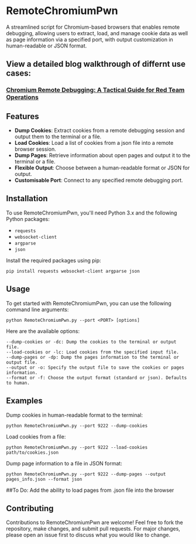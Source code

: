 # RemoteChromiumPwn
A streamlined script for Chromium-based browsers that enables remote debugging, allowing users to extract, load, and manage cookie data as well as page information via a specified port, with output customization in human-readable or JSON format.

## View a detailed blog walkthrough of differnt use cases:
### <a href="https://krptyk.com/2023/11/12/remotechromiumpwn/">Chromium Remote Debugging: A Tactical Guide for Red Team Operations</a>


## Features

- **Dump Cookies**: Extract cookies from a remote debugging session and output them to the terminal or a file.
- **Load Cookies**: Load a list of cookies from a json file into a remote browser session.
- **Dump Pages**: Retrieve information about open pages and output it to the terminal or a file.
- **Flexible Output**: Choose between a human-readable format or JSON for output.
- **Customisable Port**: Connect to any specified remote debugging port.

## Installation

To use RemoteChromiumPwn, you'll need Python 3.x and the following Python packages:
- `requests`
- `websocket-client`
- `argparse`
- `json`

Install the required packages using pip:

    pip install requests websocket-client argparse json

## Usage

To get started with RemoteChromiumPwn, you can use the following command line arguments:

    python RemoteChromiumPwn.py --port <PORT> [options]

Here are the available options:

    --dump-cookies or -dc: Dump the cookies to the terminal or output file.
    --load-cookies or -lc: Load cookies from the specified input file.
    --dump-pages or -dp: Dump the pages information to the terminal or output file.
    --output or -o: Specify the output file to save the cookies or pages information.
    --format or -f: Choose the output format (standard or json). Defaults to human.

## Examples

Dump cookies in human-readable format to the terminal:

    python RemoteChromiumPwn.py --port 9222 --dump-cookies

Load cookies from a file:

    python RemoteChromiumPwn.py --port 9222 --load-cookies path/to/cookies.json

Dump page information to a file in JSON format:

    python RemoteChromiumPwn.py --port 9222 --dump-pages --output pages_info.json --format json

##To Do:
Add the ability to load pages from .json file into the browser

## Contributing

Contributions to RemoteChromiumPwn are welcome! Feel free to fork the repository, make changes, and submit pull requests. For major changes, please open an issue first to discuss what you would like to change.
